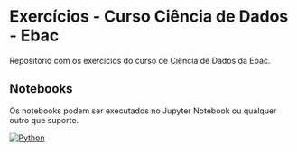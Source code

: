 # Exercícios - Curso Ciência de Dados - Ebac
Repositório com os exercícios do curso de Ciência de Dados da Ebac.

## Notebooks
Os notebooks podem ser executados no Jupyter Notebook ou qualquer outro que suporte.

[![Python](https://skillicons.dev/icons?i=py,git,github&perline=3)](https://skillicons.dev)

